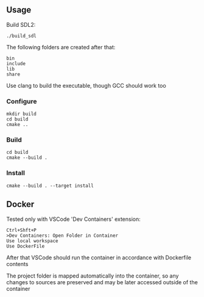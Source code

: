 ## Usage
Build SDL2:
```
./build_sdl
```
The following folders are created after that:
```
bin
include
lib
share
```
Use clang to build the executable, though GCC should work too

### Configure
```
mkdir build
cd build
cmake ..
```
### Build
```
cd build
cmake --build .
```
### Install
```
cmake --build . --target install
```

## Docker
Tested only with VSCode 'Dev Containers' extension:
```
Ctrl+Shft+P
>Dev Containers: Open Folder in Container
Use local workspace
Use DockerFile
```
After that VSCode should run the container in accordance with Dockerfile contents

The project folder is mapped automatically into the container, 
so any changes to sources are preserved and may be later accessed outside of the container